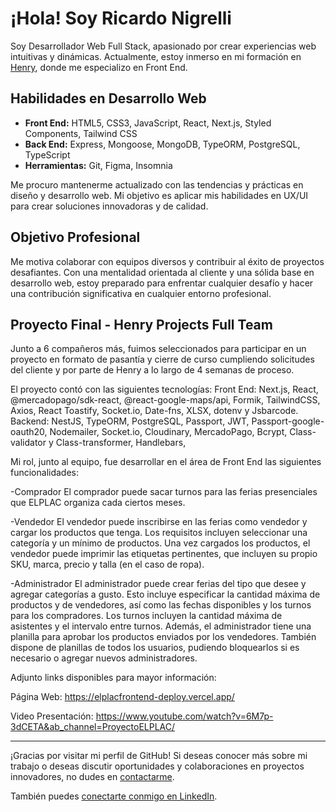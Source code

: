 # ¡Hola! Soy Ricardo Nigrelli

Soy Desarrollador Web Full Stack, apasionado por crear experiencias web intuitivas y dinámicas. Actualmente, estoy inmerso en mi formación en [Henry](https://www.soyhenry.com/), donde me especializo en Front End.

## Habilidades en Desarrollo Web

- **Front End:** HTML5, CSS3, JavaScript, React, Next.js, Styled Components, Tailwind CSS
- **Back End:** Express, Mongoose, MongoDB, TypeORM, PostgreSQL, TypeScript
- **Herramientas:** Git, Figma, Insomnia

Me procuro mantenerme actualizado con las tendencias y prácticas en diseño y desarrollo web. Mi objetivo es aplicar mis habilidades en UX/UI para crear soluciones innovadoras y de calidad.

## Objetivo Profesional

Me motiva colaborar con equipos diversos y contribuir al éxito de proyectos desafiantes. Con una mentalidad orientada al cliente y una sólida base en desarrollo web, estoy preparado para enfrentar cualquier desafío y hacer una contribución significativa en cualquier entorno profesional.

## Proyecto Final - Henry Projects Full Team

Junto a 6 compañeros más, fuimos seleccionados para participar en un proyecto en formato de pasantía y cierre de curso cumpliendo solicitudes del cliente y por parte de Henry a lo largo de 4 semanas de proceso.

El proyecto contó con las siguientes tecnologías:
Front End: Next.js, React, @mercadopago/sdk-react, @react-google-maps/api, Formik, TailwindCSS, Axios, React Toastify, Socket.io, Date-fns, XLSX, dotenv y Jsbarcode.
Backend: NestJS, TypeORM, PostgreSQL, Passport, JWT, Passport-google-oauth20, Nodemailer, Socket.io, Cloudinary, MercadoPago, Bcrypt, Class-validator y Class-transformer, Handlebars, 

Mi rol, junto al equipo, fue desarrollar en el área de Front End las siguientes funcionalidades:

-Comprador
El comprador puede sacar turnos para las ferias presenciales que ELPLAC organiza cada ciertos meses.

-Vendedor
El vendedor puede inscribirse en las ferias como vendedor y cargar los productos que tenga. Los requisitos incluyen seleccionar una categoría y un mínimo de productos. Una vez cargados los productos, el vendedor puede imprimir las etiquetas pertinentes, que incluyen su propio SKU, marca, precio y talla (en el caso de ropa).

-Administrador
El administrador puede crear ferias del tipo que desee y agregar categorías a gusto. Esto incluye especificar la cantidad máxima de productos y de vendedores, así como las fechas disponibles y los turnos para los compradores. Los turnos incluyen la cantidad máxima de asistentes y el intervalo entre turnos. Además, el administrador tiene una planilla para aprobar los productos enviados por los vendedores. También dispone de planillas de todos los usuarios, pudiendo bloquearlos si es necesario o agregar nuevos administradores.

Adjunto links disponibles para mayor información:

Página Web: https://elplacfrontend-deploy.vercel.app/

Video Presentación: https://www.youtube.com/watch?v=6M7p-3dCETA&ab_channel=ProyectoELPLAC/

---

¡Gracias por visitar mi perfil de GitHub! Si deseas conocer más sobre mi trabajo o deseas discutir oportunidades y colaboraciones en proyectos innovadores, no dudes en [contactarme](mailto:richard_n96@hotmail.com).

También puedes [conectarte conmigo en LinkedIn](https://www.linkedin.com/in/ricardonigrelli).

